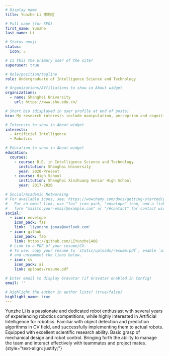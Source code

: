 ```yaml
---
# Display name
title: Yunzhe Li 李昀哲

# Full name (for SEO)
first_name: Yunzhe
last_name: Li

# Status emoji
status:
  icon: ☕️

# Is this the primary user of the site?
superuser: true

# Role/position/tagline
role: Undergraduate of Intelligence Science and Technology

# Organizations/Affiliations to show in About widget
organizations:
  - name: Shanghai University
    url: https://www.shu.edu.cn/

# Short bio (displayed in user profile at end of posts)
bio: My research interests include manipulation, perception and cognition within robotics.

# Interests to show in About widget
interests:
  - Artificial Intelligence
  - Robotics

# Education to show in About widget
education:
  courses:
    - course: B.E. in Intelligence Science and Technology
      institution: Shanghai University
      year: 2020-Present
    - course: High School
      institution: Shanghai Xinzhuang Senior High School
      year: 2017-2020

# Social/Academic Networking
# For available icons, see: https://wowchemy.com/docs/getting-started/page-builder/#icons
#   For an email link, use "fas" icon pack, "envelope" icon, and a link in the
#   form "mailto:your-email@example.com" or "/#contact" for contact widget.
social:
  - icon: envelope
    icon_pack: fas
    link: 'liyunzhe.jonas@outlook.com'
  - icon: github
    icon_pack: fab
    link: https://github.com/LIYunzhe1408
  # Link to a PDF of your resume/CV.
  # To use: copy your resume to `static/uploads/resume.pdf`, enable `ai` icons in `params.yaml`,
  # and uncomment the lines below.
  - icon: cv
    icon_pack: ai
    link: uploads/resume.pdf

# Enter email to display Gravatar (if Gravatar enabled in Config)
email: ''

# Highlight the author in author lists? (true/false)
highlight_name: true
---
```


Yunzhe Li is a passionate and dedicated robot enthusiast with several years of experiencing robotics competitions, while highly interested in Artificial Intelligence for robotics. Familiar with object detection and prediction algorithms in CV field, and successfully implementing them to actual robots. Equipped with excellent scientific research ability. Basic grasp of mechanical design and robot control. Bringing forth the ability to manage the team and interact effectively with teammates and project mates.
{style="text-align: justify;"}
